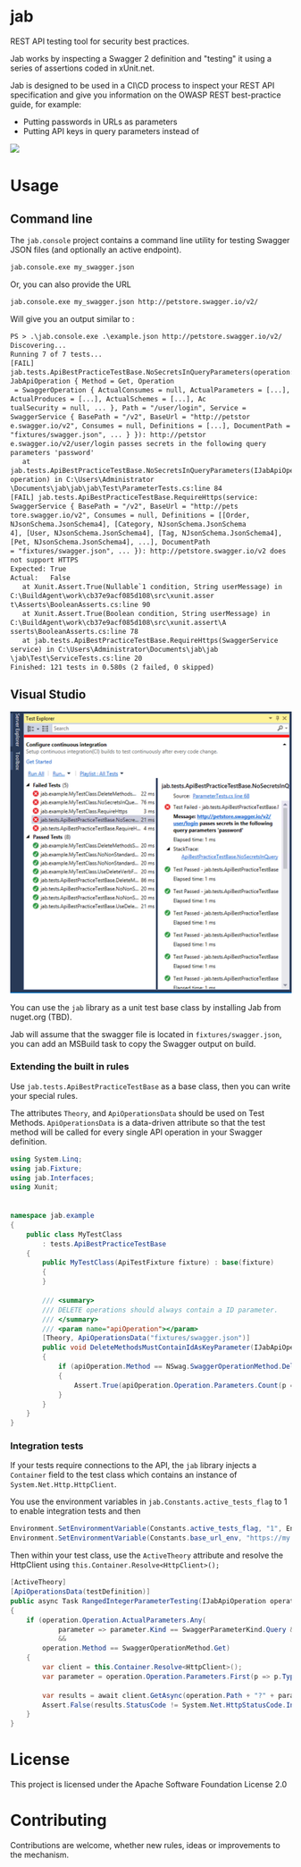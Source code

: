 # jab
REST API testing tool for security best practices.

Jab works by inspecting a Swagger 2 definition and "testing" it using a series
of assertions coded in xUnit.net.

Jab is designed to be used in a CI\CD process to inspect your REST API specification and
give you information on the OWASP REST best-practice guide, for example:

* Putting passwords in URLs as parameters
* Putting API keys in query parameters instead of 

![](http://i.giphy.com/nVYjOCNUrAeJi.gif)

# Usage

## Command line

The `jab.console` project contains a command line utility for testing Swagger JSON files (and optionally an active endpoint).

```bash
jab.console.exe my_swagger.json
```

Or, you can also provide the URL 

```bash
jab.console.exe my_swagger.json http://petstore.swagger.io/v2/
```

Will give you an output similar to :

```
PS > .\jab.console.exe .\example.json http://petstore.swagger.io/v2/
Discovering...
Running 7 of 7 tests...
[FAIL] jab.tests.ApiBestPracticeTestBase.NoSecretsInQueryParameters(operation: JabApiOperation { Method = Get, Operation
 = SwaggerOperation { ActualConsumes = null, ActualParameters = [...], ActualProduces = [...], ActualSchemes = [...], Ac
tualSecurity = null, ... }, Path = "/user/login", Service = SwaggerService { BasePath = "/v2", BaseUrl = "http://petstor
e.swagger.io/v2", Consumes = null, Definitions = [...], DocumentPath = "fixtures/swagger.json", ... } }): http://petstor
e.swagger.io/v2/user/login passes secrets in the following query parameters 'password'
   at jab.tests.ApiBestPracticeTestBase.NoSecretsInQueryParameters(IJabApiOperation operation) in C:\Users\Administrator
\Documents\jab\jab\jab\Test\ParameterTests.cs:line 84
[FAIL] jab.tests.ApiBestPracticeTestBase.RequireHttps(service: SwaggerService { BasePath = "/v2", BaseUrl = "http://pets
tore.swagger.io/v2", Consumes = null, Definitions = [[Order, NJsonSchema.JsonSchema4], [Category, NJsonSchema.JsonSchema
4], [User, NJsonSchema.JsonSchema4], [Tag, NJsonSchema.JsonSchema4], [Pet, NJsonSchema.JsonSchema4], ...], DocumentPath
= "fixtures/swagger.json", ... }): http://petstore.swagger.io/v2 does not support HTTPS
Expected: True
Actual:   False
   at Xunit.Assert.True(Nullable`1 condition, String userMessage) in C:\BuildAgent\work\cb37e9acf085d108\src\xunit.asser
t\Asserts\BooleanAsserts.cs:line 90
   at Xunit.Assert.True(Boolean condition, String userMessage) in C:\BuildAgent\work\cb37e9acf085d108\src\xunit.assert\A
sserts\BooleanAsserts.cs:line 78
   at jab.tests.ApiBestPracticeTestBase.RequireHttps(SwaggerService service) in C:\Users\Administrator\Documents\jab\jab
\jab\Test\ServiceTests.cs:line 20
Finished: 121 tests in 0.580s (2 failed, 0 skipped)
```

## Visual Studio

![](doc/screen_vso_test_explorer.png)

You can use the `jab` library as a unit test base class by installing Jab from nuget.org (TBD).

Jab will assume that the swagger file is located in ``fixtures/swagger.json``, you can add an MSBuild task to
copy the Swagger output on build.

### Extending the built in rules

Use ``jab.tests.ApiBestPracticeTestBase`` as a base class, then you can write your special rules.

The attributes `Theory`, and `ApiOperationsData` should be used on Test Methods. `ApiOperationsData` is a data-driven attribute so that
the test method will be called for every single API operation in your Swagger definition.

```csharp
using System.Linq;
using jab.Fixture;
using jab.Interfaces;
using Xunit;


namespace jab.example
{
    public class MyTestClass
        : tests.ApiBestPracticeTestBase
    {
        public MyTestClass(ApiTestFixture fixture) : base(fixture)
        {
        }

        /// <summary>
        /// DELETE operations should always contain a ID parameter.
        /// </summary>
        /// <param name="apiOperation"></param>
        [Theory, ApiOperationsData("fixtures/swagger.json")]
        public void DeleteMethodsMustContainIdAsKeyParameter(IJabApiOperation apiOperation)
        {
            if (apiOperation.Method == NSwag.SwaggerOperationMethod.Delete)
            {
                Assert.True(apiOperation.Operation.Parameters.Count(p => p.Name == "id") > 0);
            }
        }
    }
}
```

### Integration tests

If your tests require connections to the API, the `jab` library injects a `Container` field to the test class which contains an instance of `System.Net.Http.HttpClient`.

You use the environment variables in `jab.Constants.active_tests_flag` to 1 to enable integration tests
and then 

```csharp
Environment.SetEnvironmentVariable(Constants.active_tests_flag, "1", EnvironmentVariableTarget.Process);
Environment.SetEnvironmentVariable(Constants.base_url_env, "https://my.url/api", EnvironmentVariableTarget.Process);
```

Then within your test class, use the `ActiveTheory` attribute and resolve the HttpClient using `this.Container.Resolve<HttpClient>();`

```csharp
[ActiveTheory]
[ApiOperationsData(testDefinition)]
public async Task RangedIntegerParameterTesting(IJabApiOperation operation)
{
    if (operation.Operation.ActualParameters.Any(
            parameter => parameter.Kind == SwaggerParameterKind.Query && parameter.Type == NJsonSchema.JsonObjectType.Integer)
            &&
        operation.Method == SwaggerOperationMethod.Get)
    {
        var client = this.Container.Resolve<HttpClient>();
        var parameter = operation.Operation.Parameters.First(p => p.Type == NJsonSchema.JsonObjectType.Integer && p.Kind == SwaggerParameterKind.Query);
                          
        var results = await client.GetAsync(operation.Path + "?" + parameter.Name + "=" + ulong.MaxValue.ToString());
        Assert.False(results.StatusCode != System.Net.HttpStatusCode.InternalServerError);
    }
}
```

# License

This project is licensed under the Apache Software Foundation License 2.0

# Contributing

Contributions are welcome, whether new rules, ideas or improvements to the mechanism.
